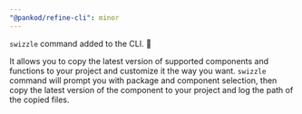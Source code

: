 ```yaml
---
"@pankod/refine-cli": minor
---
```


`swizzle` command added to the CLI. 🎉

It allows you to copy the latest version of supported components and functions to your project and customize it the way you want. `swizzle` command will prompt you with package and component selection, then copy the latest version of the component to your project and log the path of the copied files.